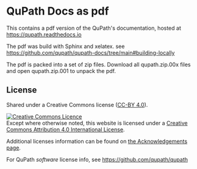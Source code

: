 # QuPath Docs as pdf

This contains a pdf version of the QuPath's documentation, hosted at https://qupath.readthedocs.io

The pdf was build with Sphinx and xelatex. see https://github.com/qupath/qupath-docs/tree/main#building-locally

The pdf is packed into a set of zip files.
Download all qupath.zip.00x files and open qupath.zip.001 to unpack the pdf.

## License

Shared under a Creative Commons license ([CC-BY 4.0](https://creativecommons.org/licenses/by/4.0/)).

<a rel="license" href="http://creativecommons.org/licenses/by/4.0/"><img alt="Creative Commons Licence" style="border-width:0" src="https://i.creativecommons.org/l/by/4.0/88x31.png" /></a><br />Except where otherwise noted, this website is licensed under a <a rel="license" href="http://creativecommons.org/licenses/by/4.0/">Creative Commons Attribution 4.0 International License</a>.

Additional licenses information can be found on [the Acknowledgements page](https://qupath.readthedocs.io/en/stable/docs/intro/acknowledgements.html).

For QuPath *software* license info, see https://github.com/qupath/qupath
